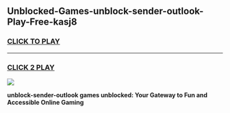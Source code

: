 
## Unblocked-Games-unblock-sender-outlook-Play-Free-kasj8
<h3>
<a href="https://premium76.site?title=unblock-sender-outlook&ref=21A">CLICK TO PLAY</a></h3>
<hr>

<h3>
<a href="https://premium76.site?title=unblock-sender-outlook&ref=21A">CLICK 2 PLAY</a>
  
</h3>

<a href="https://premium76.site?title=unblock-sender-outlook&ref=21A"><img src="https://clearcache.store/games.png"></a>


**unblock-sender-outlook games unblocked: Your Gateway to Fun and Accessible Online Gaming**
